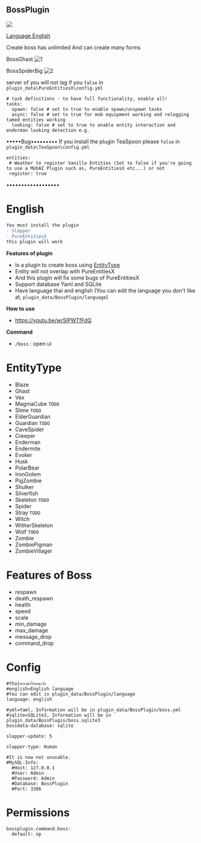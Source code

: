 ## BossPlugin
[![](https://poggit.pmmp.io/shield.dl.total/BossPlugin)](https://poggit.pmmp.io/p/BossPlugin)


[Language English](#english)


Create boss has unlimited And can create many forms


BossGhast
![1](https://github.com/HmmHmmmm/BossPlugin/blob/master/images/3.1/1.jpg)

BossSpiderBig
![2](https://github.com/HmmHmmmm/BossPlugin/blob/master/images/3.1/2.jpg)


server of you will not lag if you `false` in `plugin_data\PureEntitiesX\config.yml`
```
# task definitions - to have full functionality, enable all!
tasks:
  spawn: false # set to true to enable spawn/unspawn tasks
  async: false # set to true for mob equipment working and relogging tamed entities working
  looking: false # set to true to enable entity interaction and enderman looking detection e.g.
```

•••••Bug•••••••••
If you install the plugin TeaSpoon please `false` in
`plugin_data\TeaSpoon\config.yml`
```
entities:
 # Weather to register Vanilla Entities (Set to false if you're going to use a MobAI Plugin such as, PureEntitiesX etc...) or not
 register: true
```
••••••••••••••••••

# English

```diff
You must install the plugin
- Slapper
- PureEntitiesX
this plugin will work
```

**Features of plugin**<br>
- Is a plugin to create boss using [EntityType](#entitytype)
- Entity will not overlap with PureEntitiesX
- And this plugin will fix some bugs of PureEntitiesX
- Support database Yaml and SQLite
- Have language thai and english (You can edit the language you don't like at, `plugin_data/BossPlugin/language`)


**How to use**<br>
- https://youtu.be/wr5IPWTfFdQ


**Command**<br>
- `/boss` : open ui

# EntityType
- Blaze 
- Ghast
- Vex
- MagmaCube `TODO`
- Slime `TODO`
- ElderGuardian
- Guardian `TODO`
- CaveSpider 
- Creeper
- Enderman
- Endermite
- Evoker
- Husk
- PolarBear
- IronGolem
- PigZombie
- Shulker
- Silverfish
- Skeleton `TODO`
- Spider
- Stray `TODO`
- Witch
- WitherSkeleton
- Wolf `TODO`
- Zombie
- ZombiePigman
- ZombieVillager

# Features of Boss
- respawn
- death_respawn
- health
- speed
- scale
- min_damage
- max_damage
- message_drop
- command_drop

# Config
```
#thai=ภาษาไทยนะจ้ะ
#english=English language
#You can edit in plugin_data/BossPlugin/language
language: english

#yml=Yaml, Information will be in plugin_data/BossPlugin/boss.yml
#sqlite=SQLite3, Information will be in plugin_data/BossPlugin/boss.sqlite3
bossdata-database: sqlite

slapper-update: 5

slapper-type: Human

#It is now not unusable.
#MySQL-Info:
  #Host: 127.0.0.1
  #User: Admin
  #Password: Admin
  #Database: BossPlugin
  #Port: 3306
```
  

# Permissions
```
bossplugin.command.boss:
  default: op
```


